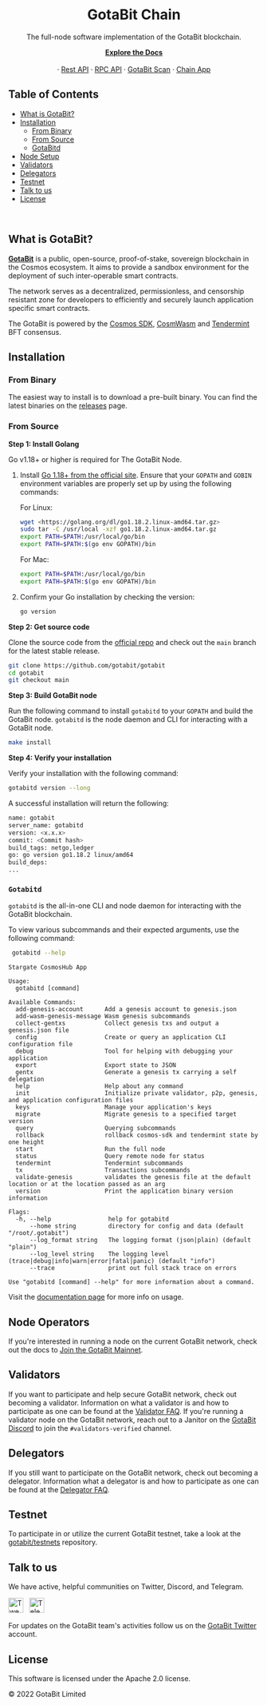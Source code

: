 <div align="center">
  <h1> GotaBit Chain </h1>
  <p> The full-node software implementation of the GotaBit blockchain. </p>
  
<p align="center">
  <a href="https://docs.gotabit.io"><strong>Explore the Docs</strong></a>
  <br />
  <br />
  ·
  <a href="https://api.gotabit.dev">Rest API</a>
  ·
  <a href="https://rpc.gotabit.dev">RPC API</a>
  ·
  <a href="https://scan.gotabit.io">GotaBit Scan</a>
  ·
  <a href="https://app.gotabit.io">Chain App</a>
</p>
</div>

## Table of Contents <!-- omit in toc -->
- [What is GotaBit?](#what-is-gotabit)
- [Installation](#installation)
  - [From Binary](#from-binary)
  - [From Source](#from-source)
  - [GotaBitd](#gotabitd)
- [Node Setup](#node-operators)
- [Validators](#validators)
- [Delegators](#delegators)
- [Testnet](#testnet)
- [Talk to us](#talk-to-us)
- [License](#license)

<br >

## What is GotaBit?

**[GotaBit](https://g.io)** is a public, open-source, proof-of-stake, sovereign blockchain in the Cosmos ecosystem. It aims to provide a sandbox environment for the deployment of such inter-operable smart contracts.

The network serves as a decentralized, permissionless, and censorship resistant zone for developers to efficiently and securely launch application specific smart contracts.

The GotaBit is powered by the [Cosmos SDK](https://github.com/cosmos/cosmos-sdk), [CosmWasm](https://github.com/CosmWasm/cosmwasm) and [Tendermint](https://github.com/tendermint/tendermint) BFT consensus.


## Installation

### From Binary

The easiest way to install is to download a pre-built binary. You can find the latest binaries on the [releases](https://github.com/gotabit/gotabit/releases) page.

### From Source

**Step 1: Install Golang**

Go v1.18+ or higher is required for The GotaBit Node.

1. Install [Go 1.18+ from the official site](https://go.dev/dl/). Ensure that your `GOPATH` and `GOBIN` environment variables are properly set up by using the following commands:

   For Linux:

   ```sh
   wget <https://golang.org/dl/go1.18.2.linux-amd64.tar.gz>
   sudo tar -C /usr/local -xzf go1.18.2.linux-amd64.tar.gz
   export PATH=$PATH:/usr/local/go/bin
   export PATH=$PATH:$(go env GOPATH)/bin
   ```

   For Mac:

   ```sh
   export PATH=$PATH:/usr/local/go/bin
   export PATH=$PATH:$(go env GOPATH)/bin
   ```

2. Confirm your Go installation by checking the version:

   ```sh
   go version
   ```


**Step 2: Get source code**

Clone the source code from the [official repo](https://github.com/gotabit/gotabit) and check out the `main` branch for the latest stable release.

```bash
git clone https://github.com/gotabit/gotabit
cd gotabit
git checkout main
```

**Step 3: Build GotaBit node**

Run the following command to install `gotabitd` to your `GOPATH` and build the GotaBit node. `gotabitd` is the node daemon and CLI for interacting with a GotaBit node.

```bash
make install
```

**Step 4: Verify your installation**

Verify your installation with the following command:

```bash
gotabitd version --long
```

A successful installation will return the following:

```bash
name: gotabit
server_name: gotabitd
version: <x.x.x>
commit: <Commit hash>
build_tags: netgo,ledger
go: go version go1.18.2 linux/amd64
build_deps:
...
```

### `Gotabitd`

`gotabitd` is the all-in-one CLI and node daemon for interacting with the GotaBit blockchain. 

To view various subcommands and their expected arguments, use the following command:

``` sh
 gotabitd --help
```

```
Stargate CosmosHub App

Usage:
  gotabitd [command]

Available Commands:
  add-genesis-account      Add a genesis account to genesis.json
  add-wasm-genesis-message Wasm genesis subcommands
  collect-gentxs           Collect genesis txs and output a genesis.json file
  config                   Create or query an application CLI configuration file
  debug                    Tool for helping with debugging your application
  export                   Export state to JSON
  gentx                    Generate a genesis tx carrying a self delegation
  help                     Help about any command
  init                     Initialize private validator, p2p, genesis, and application configuration files
  keys                     Manage your application's keys
  migrate                  Migrate genesis to a specified target version
  query                    Querying subcommands
  rollback                 rollback cosmos-sdk and tendermint state by one height
  start                    Run the full node
  status                   Query remote node for status
  tendermint               Tendermint subcommands
  tx                       Transactions subcommands
  validate-genesis         validates the genesis file at the default location or at the location passed as an arg
  version                  Print the application binary version information

Flags:
  -h, --help                help for gotabitd
      --home string         directory for config and data (default "/root/.gotabit")
      --log_format string   The logging format (json|plain) (default "plain")
      --log_level string    The logging level (trace|debug|info|warn|error|fatal|panic) (default "info")
      --trace               print out full stack trace on errors

Use "gotabitd [command] --help" for more information about a command.
```

Visit the [documentation page](https://docs.gotabit.io/how-to) for more info on usage. 

## Node Operators

If you're interested in running a node on the current GotaBit network, check out the docs to [Join the GotaBit Mainnet](https://docs.gotabit.io/).

## Validators

If you want to participate and help secure GotaBit network, check out becoming a validator. Information on what a validator is and how to participate as one can be found at the [Validator FAQ](https://docs.gotabit.io/). If you're running a validator node on the GotaBit network, reach out to a Janitor on the [GotaBit Discord](https://discord.gg/dDgRkVwqD6) to join the `#validators-verified` channel.

## Delegators

If you still want to participate on the GotaBit network, check out becoming a delegator. Information what a delegator is and how to participate as one can be found at the [Delegator FAQ](https://docs.gotabit.io/).

## Testnet

To participate in or utilize the current GotaBit testnet, take a look at the [gotabit/testnets](https://github.com/gotabit/testnets) repository. 

## Talk to us

We have active, helpful communities on Twitter, Discord, and Telegram.

<p>
<a href="https://twitter.com/GotaBitG"><img src="https://img.shields.io/badge/Twitter-1DA1F2?style=for-the-badge&logo=twitter&logoColor=white" alt="Tweet" height="30"/></a> 
  &nbsp;
 <a href="https://t.me/GotaBitG"><img src="https://img.shields.io/badge/Telegram-2CA5E0?style=for-the-badge&logo=telegram&logoColor=white" alt="Telegram" height="30"/></a> 
</p>

For updates on the GotaBit team's activities follow us on the [GotaBit Twitter](https://twitter.com/GotaBitG) account.

## License

This software is licensed under the Apache 2.0 license.

© 2022 GotaBit Limited
